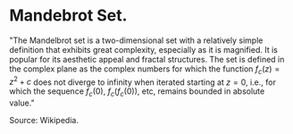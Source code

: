 # Mandebrot Set.

"The Mandelbrot set is a two-dimensional set with a relatively simple definition that exhibits great complexity, especially as it is magnified. It is popular for its aesthetic appeal and fractal structures. The set is defined in the complex plane as the complex numbers for which the function $f_c(z) = z^2 + c$ does not diverge to infinity when iterated starting at $z = 0$, i.e., for which the sequence $f_{c}(0)$, $f_{c}(f_{c}(0))$, etc, remains bounded in absolute value."

Source: Wikipedia.